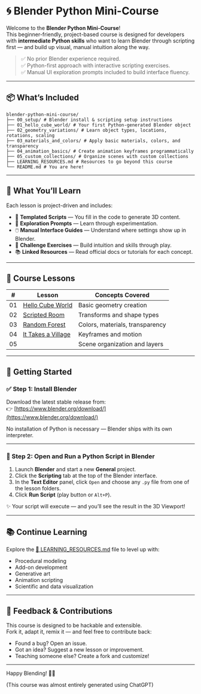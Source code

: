 # 🌀 Blender Python Mini-Course

Welcome to the **Blender Python Mini-Course**!  
This beginner-friendly, project-based course is designed for developers with **intermediate Python skills** who want to learn Blender through scripting first — and build up visual, manual intuition along the way.

> ✅ No prior Blender experience required.  
> ✅ Python-first approach with interactive scripting exercises.  
> ✅ Manual UI exploration prompts included to build interface fluency.

---

## 📦 What’s Included

```
blender-python-mini-course/ 
├── 00_setup/ # Blender install & scripting setup instructions 
├── 01_hello_cube_world/ # Your first Python-generated Blender object 
├── 02_geometry_variations/ # Learn object types, locations, rotations, scaling 
├── 03_materials_and_colors/ # Apply basic materials, colors, and transparency 
├── 04_animation_basics/ # Create animation keyframes programmatically 
├── 05_custom_collections/ # Organize scenes with custom collections 
├── LEARNING_RESOURCES.md # Resources to go beyond this course 
└── README.md # You are here!
```

---

## 🧠 What You’ll Learn

Each lesson is project-driven and includes:

- 🧩 **Templated Scripts** — You fill in the code to generate 3D content.
- 🔎 **Exploration Prompts** — Learn through experimentation.
- 🖱️ **Manual Interface Guides** — Understand where settings show up in Blender.
- 🚀 **Challenge Exercises** — Build intuition and skills through play.
- 📚 **Linked Resources** — Read official docs or tutorials for each concept.

---

## 📘 Course Lessons

| #  | Lesson | Concepts Covered |
|----|--------|------------------|
| 01 | [Hello Cube World](01_hello_cube_world/) | Basic geometry creation |
| 02 | [Scripted Room](02_scripted_room/) | Transforms and shape types |
| 03 | [Random Forest](03_random_forest/) | Colors, materials, transparency |
| 04 | [It Takes a Village](05_scene_assistant_addon/) | Keyframes and motion |
| 05 | [](05_custom_collections/) | Scene organization and layers |

---

## 🚀 Getting Started

### ✅ Step 1: Install Blender

Download the latest stable release from:  
👉 [https://www.blender.org/download/](https://www.blender.org/download/)

No installation of Python is necessary — Blender ships with its own interpreter.

---

### 🐍 Step 2: Open and Run a Python Script in Blender

1. Launch **Blender** and start a new **General** project.
2. Click the **Scripting** tab at the top of the Blender interface.
3. In the **Text Editor** panel, click `Open` and choose any `.py` file from one of the lesson folders.
4. Click **Run Script** (play button or `Alt+P`).

✨ Your script will execute — and you’ll see the result in the 3D Viewport!

---

## 📚 Continue Learning

Explore the [📘 LEARNING_RESOURCES.md](LEARNING_RESOURCES.md) file to level up with:

- Procedural modeling
- Add-on development
- Generative art
- Animation scripting
- Scientific and data visualization

---

## 💬 Feedback & Contributions

This course is designed to be hackable and extensible.  
Fork it, adapt it, remix it — and feel free to contribute back:

- Found a bug? Open an issue.
- Got an idea? Suggest a new lesson or improvement.
- Teaching someone else? Create a fork and customize!

---

Happy Blending! 🎨🐍  

(This course was almost entirely generated using ChatGPT)